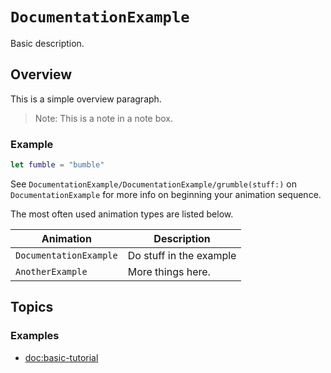 # ``DocumentationExample``

Basic description.

## Overview

This is a simple overview paragraph. 

> Note: This is a note in a note box.

### Example

```swift
let fumble = "bumble"
```

See ``DocumentationExample/DocumentationExample/grumble(stuff:)`` on ``DocumentationExample`` for more info on beginning your animation sequence.

The most often used animation types are listed below.

| Animation   | Description                                                                                         |
| ----------- | --------------------------------------------------------------------------------------------------- |
| ``DocumentationExample`` | Do stuff in the example                                                    |
| ``AnotherExample``    | More things here.                                                  |

## Topics

### Examples

- <doc:basic-tutorial>

